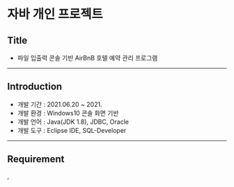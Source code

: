 # 자바 개인 프로젝트


## Title
- 파일 입출력 콘솔 기반 AirBnB 호텔 예약 관리 프로그램 
___
## Introduction
- 개발 기간 : 2021.06.20 ~ 2021.   
- 개발 환경 : Windows10 콘솔 화면 기반
- 개발 언어 : Java(JDK 1.8), JDBC, Oracle
- 개발 도구 : Eclipse IDE, SQL-Developer
___

## Requirement
,
